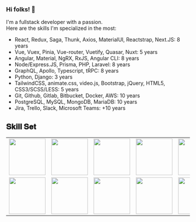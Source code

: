 

### Hi folks! 👋

I'm a fullstack developer with a passion.
<br />
Here are the skills I'm specialized in the most:

- React, Redux, Saga, Thunk, Axios, MaterialUI, Reactstrap, Next.JS: 8 years
- Vue, Vuex, Pinia, Vue-router, Vuetify, Quasar, Nuxt: 5 years
- Angular, Material, NgRX, RxJS, Angular CLI: 8 years
- Node/Express.JS, Prisma, PHP, Laravel: 8 years
- GraphQL, Apollo, Typescript, tRPC: 8 years
- Python, Django: 3 years
- TailwindCSS, animate.css, video.js, Bootstrap, jQuery, HTML5, CSS3/SCSS/LESS: 5 years
- Git, Github, Gitlab, Bitbucket, Docker, AWS: 10 years
- PostgreSQL, MySQL, MongoDB, MariaDB: 10 years
- Jira, Trello, Slack, Microsoft Teams: +10 years

<h2 font-weight="bold">𝐒𝐤𝐢𝐥𝐥 𝐒𝐞𝐭</h2>
<table>
  <tr>
    <td><img src="https://cdn.iconscout.com/icon/free/png-128/react-3-1175109.png" width="100"></td>
    <td><img src="https://cdn.iconscout.com/icon/free/png-128/nodejs-2-226035.png" width="100"></td>
    <td><img src="https://cdn.iconscout.com/icon/free/png-128/vuejs-3-1175070.png" width="100"></td>
    <td><img src="https://cdn.iconscout.com/icon/free/png-128/angular-3-226070.png" width="100"></td>
    <td><img src="https://cdn.iconscout.com/icon/free/png-128/javascript-1-225993.png" width="100"></td>
    <td><img src="https://cdn.iconscout.com/icon/free/png-128/jquery-7-1175152.png" width="100"></td>
    <td><img src="https://cdn.iconscout.com/icon/free/png-128/typescript-1-1175078.png" width="100"></td>
    <td><img src="https://cdn.iconscout.com/icon/free/png-128/php-99-1175127.png" width="100"></td>
    <td><img src="https://cdn.iconscout.com/icon/free/png-128/codeigniter-5-1175246.png" width="100"></td>
    <td><img src="https://cdn.iconscout.com/icon/free/png-128/laravel-2-1175146.png" width="100"></td>
    <td><img src="https://cdn.iconscout.com/icon/free/png-128/yii-2-1175059.png" width="100"></td>
    <td><img src="https://cdn.iconscout.com/icon/free/png-128/html5-40-1175193.png" width="100"></td>
    <td><img src="https://cdn.iconscout.com/icon/free/png-128/css3-11-1175239.png" width="100"></td>
    <td><img src="https://cdn.iconscout.com/icon/free/png-128/sass-13-1175092.png" width="100"></td>
  </tr>
  <tr>
    <td><img src="https://cdn.iconscout.com/icon/free/png-128/mongodb-4-1175139.png" width="100"></td>
    <td><img src="https://cdn.iconscout.com/icon/free/png-128/mysql-4-226026.png" width="100"></td>
    <td><img src="https://cdn.iconscout.com/icon/free/png-128/redis-6-1175105.png" width="100"></td>
    <td><img src="https://cdn.iconscout.com/icon/free/png-128/python-20-1175115.png" width="100"></td>
    <td><img src="https://cdn.iconscout.com/icon/free/png-128/django-13-1175187.png" width="100"></td>
    <td><img src="https://cdn.iconscout.com/icon/free/png-128/java-22-225997.png" width="100"></td>
    <td><img src="https://cdn.iconscout.com/icon/free/png-128/swift-21-1175088.png" width="100"></td>
    <td><img src="https://cdn.iconscout.com/icon/free/png-128/android-245-1175273.png" width="100"></td>
    <td><img src="https://cdn.iconscout.com/icon/free/png-128/xcode-3521822-2945239.png" width="100"></td>
    <td><img src="https://cdn.iconscout.com/icon/free/png-128/c-57-1175191.png" width="100"></td>
    <td><img src="https://cdn.iconscout.com/icon/free/png-128/c-4-226082.png" width="100"></td>
    <td><img src="https://cdn.iconscout.com/icon/free/png-128/bootstrap-226077.png" width="100"></td>
    <td><img src="https://cdn.iconscout.com/icon/free/png-128/git-18-1175219.png" width="100"></td>
    <td><img src="https://cdn.iconscout.com/icon/free/png-128/docker-13-1175230.png" width="100"></td>
  </tr>
</table>
